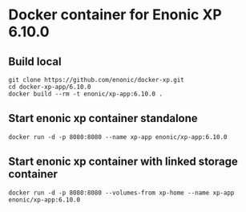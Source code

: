 # Docker container for Enonic XP 6.10.0

## Build local

    git clone https://github.com/enonic/docker-xp.git
    cd docker-xp-app/6.10.0
    docker build --rm -t enonic/xp-app:6.10.0 .

## Start enonic xp container standalone

    docker run -d -p 8080:8080 --name xp-app enonic/xp-app:6.10.0

## Start enonic xp container with linked storage container

    docker run -d -p 8080:8080 --volumes-from xp-home --name xp-app enonic/xp-app:6.10.0
